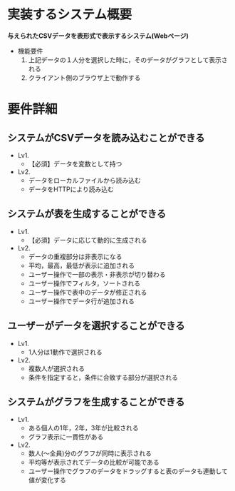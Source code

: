 # 実装するシステム概要

**与えられたCSVデータを表形式で表示するシステム(Webページ)**
  - 機能要件
    1. 上記データの１人分を選択した時に，そのデータがグラフとして表示される
    2. クライアント側のブラウザ上で動作する

# 要件詳細

## システムがCSVデータを読み込むことができる

- Lv1.
  - 【必須】データを変数として持つ
- Lv2.
  - データをローカルファイルから読み込む
  - データをHTTPにより読み込む

## システムが表を生成することができる

- Lv1.
  - 【必須】データに応じて動的に生成される
- Lv2.
  - データの重複部分は非表示になる
  - 平均，最高，最低が表示に追加される
  - ユーザー操作で一部の表示・非表示が切り替わる
  - ユーザー操作でフィルタ，ソートされる
  - ユーザー操作で表中のデータが修正される
  - ユーザー操作でデータ行が追加される

## ユーザーがデータを選択することができる

- Lv1.
  - 1人分は1動作で選択される
- Lv2.
  - 複数人が選択される
  - 条件を指定すると，条件に合致する部分が選択される

## システムがグラフを生成することができる

- Lv1.
  - ある個人の1年，2年，3年が比較される
  - グラフ表示に一貫性がある
- Lv2.
  - 数人(〜全員)分のグラフが同時に表示される
  - 平均等が表示されてデータの比較が可能である
  - ユーザー操作でグラフのデータをドラッグすると表のデータも連動して値が変化する
